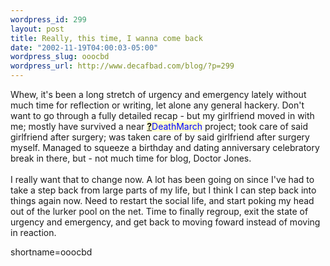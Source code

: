 ```yaml
--- 
wordpress_id: 299
layout: post
title: Really, this time, I wanna come back
date: "2002-11-19T04:00:03-05:00"
wordpress_slug: ooocbd
wordpress_url: http://www.decafbad.com/blog/?p=299
---
```

Whew, it's been a long stretch of urgency and emergency lately without much time for reflection or writing, let alone any general hackery.  Don't want to go through a fully detailed recap - but my girlfriend moved in with me; mostly have survived a near <span style='background : #FFFFCE;'><a href="http://www.decafbad.com/twiki/bin/edit/Main/DeathMarch?topicparent=Main.FilterData"><b>?</b></a><font color="#0000FF">DeathMarch</font></span> project; took care of said girlfriend after surgery; was taken care of by said girlfriend after surgery myself.  Managed to squeeze a birthday and dating anniversary celebratory break in there, but - not much time for blog, Doctor Jones.
<br /><br />
I really want that to change now.  A lot has been going on since I've had to take a step back from large parts of my life, but I think I can step back into things again now.  Need to restart the social life, and start poking my head out of the lurker pool on the net.  Time to finally regroup, exit the state of urgency and emergency, and get back to moving foward instead of moving in reaction.
<!--more-->
shortname=ooocbd
